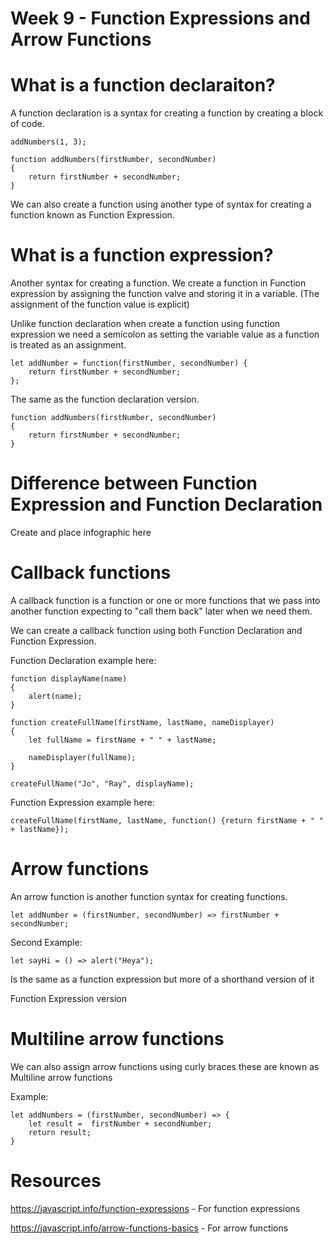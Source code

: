 # Week 9 - Function Expressions and Arrow Functions

# What is a function declaraiton?
A function declaration is a syntax for creating a function by creating a block of code.

```JS
addNumbers(1, 3);

function addNumbers(firstNumber, secondNumber)
{
    return firstNumber + secondNumber;
}
```

We can also create a function using another type of syntax for creating a function known as Function Expression.

# What is a function expression?

Another syntax for creating a function. We create a function in Function expression by assigning the function valve and storing it in a variable. (The assignment of the function value is explicit)

Unlike function declaration when create a function using function expression we need a semicolon as setting the variable value as a function is treated as an assignment.

```JS
let addNumber = function(firstNumber, secondNumber) {
    return firstNumber + secondNumber;
};
```

The same as the function declaration version.

```JS
function addNumbers(firstNumber, secondNumber)
{
    return firstNumber + secondNumber;
}
```

# Difference between Function Expression and Function Declaration

Create and place infographic here

# Callback functions

A callback function is a function or one or more functions that we pass into another function expecting to "call them back" later when we need them.

We can create a callback function using both Function Declaration and Function Expression.

Function Declaration example here:
```JS
function displayName(name)
{
    alert(name);
}

function createFullName(firstName, lastName, nameDisplayer)
{
    let fullName = firstName + " " + lastName;

    nameDisplayer(fullName);
}

createFullName("Jo", "Ray", displayName);
```

Function Expression example here:
```JS
createFullName(firstName, lastName, function() {return firstName + " " + lastName});
```
# Arrow functions
An arrow function is another function syntax for creating functions.

```JS
let addNumber = (firstNumber, secondNumber) => firstNumber + secondNumber;
```

Second Example:
```JS
let sayHi = () => alert("Heya");
```

Is the same as a function expression but more of a shorthand version of it

Function Expression version

# Multiline arrow functions

We can also assign arrow functions using curly braces these are known as Multiline arrow functions

Example:

```JS
let addNumbers = (firstNumber, secondNumber) => {
    let result =  firstNumber + secondNumber;
    return result;
}
```

# Resources

https://javascript.info/function-expressions - For function expressions

https://javascript.info/arrow-functions-basics - For arrow functions


